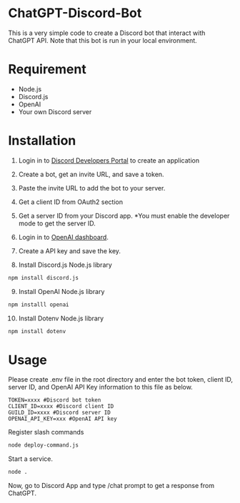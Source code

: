 # ChatGPT-Discord-Bot

This is a very simple code to create a Discord bot that interact with ChatGPT API. Note that this bot is run in your local environment.

# Requirement

* Node.js
* Discord.js
* OpenAI
* Your own Discord server

# Installation

1. Login in to [Discord Developers Portal](https://discord.com/developers/applications) to create an application

2. Create a bot, get an invite URL, and save a token.

3. Paste the invite URL to add the bot to your server.

4. Get a client ID from OAuth2 section

5. Get a server ID from your Discord app. *You must enable the developer mode to get the server ID.

6. Login in to [OpenAI dashboard](https://platform.openai.com).

7. Create a API key and save the key.

8. Install Discord.js Node.js library

```bash
npm install discord.js
```

9. Install OpenAI Node.js library

```bash
npm installl openai
```

10. Install Dotenv Node.js library

```bash
npm install dotenv
```

# Usage

Please create .env file in the root directory and enter the bot token, client ID, server ID, and OpenAI API Key information to this file as below.

```
TOKEN=xxxx #Discord bot token
CLIENT_ID=xxxx #Discord client ID
GUILD_ID=xxxx #Discord server ID
OPENAI_API_KEY=xxx #OpenAI API key
```

Register slash commands

```bash
node deploy-command.js
```

Start a service.

```bash
node .
```

Now, go to Discord App and type /chat prompt to get a response from ChatGPT.
